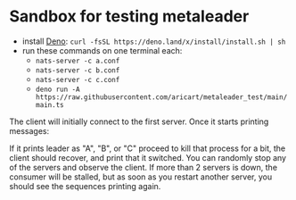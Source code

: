 # Sandbox for testing metaleader

- install [Deno](https://deno.land/):
  `curl -fsSL https://deno.land/x/install/install.sh | sh`
- run these commands on one terminal each:
  - `nats-server -c a.conf`
  - `nats-server -c b.conf`
  - `nats-server -c c.conf`
  - `deno run -A https://raw.githubusercontent.com/aricart/metaleader_test/main/main.ts`

The client will initially connect to the first server. Once it starts printing
messages:

If it prints leader as "A", "B", or "C" proceed to kill that process for a bit,
the client should recover, and print that it switched. You can randomly stop any
of the servers and observe the client. If more than 2 servers is down, the
consumer will be stalled, but as soon as you restart another server, you should
see the sequences printing again.
